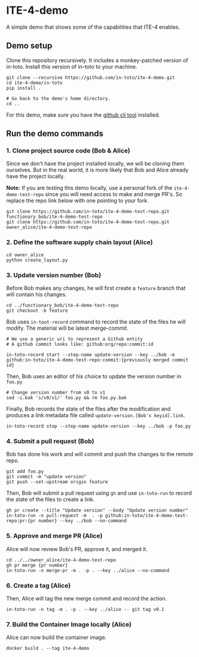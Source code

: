 # ITE-4-demo

A simple demo that shows some of the capabilities that ITE-4 enables.


## Demo setup

Clone this repository recursively. It includes a monkey-patched version of
in-toto. Install this version of in-toto to your machine.

```shell
git clone --recursive https://github.com/in-toto/ite-4-demo.git
cd ite-4-demo/in-toto
pip install .

# Go back to the demo's home directory.
cd ..
```

For this demo, make sure you have the [github cli tool](https://cli.github.com/)
installed.


## Run the demo commands

### 1. Clone project source code (Bob & Alice)

Since we don't have the project installed locally, we will be cloning them 
ourselves. But in the real world, it is more likely that Bob and Alice already
have the project locally.

**Note:** If you are testing this demo locally, use a personal fork of the
`ite-4-demo-test-repo` since you will need access to make and merge PR's. So
replace the repo link below with one pointing to your fork.

```shell
git clone https://github.com/in-toto/ite-4-demo-test-repo.git functionary_bob/ite-4-demo-test-repo
git clone https://github.com/in-toto/ite-4-demo-test-repo.git owner_alice/ite-4-demo-test-repo
```

### 2. Define the software supply chain layout (Alice)

```shell
cd owner_alice
python create_layout.py
```

### 3. Update version number (Bob)

Before Bob makes any changes, he will first create a `feature` branch that will
contain his changes.

```shell
cd ../functionary_bob/ite-4-demo-test-repo
git checkout -b feature
```

Bob uses `in-toot-record` command to record the state of the files he will
modify. The material will be latest merge-commit.

```shell
# We use a generic uri to represent a Github entity
# A github commit looks like: github:org/repo:commit:id

in-toto-record start --step-name update-version --key ../bob -m github:in-toto/ite-4-demo-test-repo:commit:{previously merged commit id}
```

Then, Bob uses an editor of his choice to update the version number in `foo.py`

```shell
# Change version number from v0 to v1
sed -i.bak 's/v0/v1/' foo.py && rm foo.py.bak
```

Finally, Bob records the state of the files after the modification and produces
a link metadata file called `update-version.[Bob's keyid].link`.

```
in-toto-record stop --step-name update-version --key ../bob -p foo.py
```

### 4. Submit a pull request (Bob)

Bob has done his work and will commit and push the changes to the remote repo.

```shell
git add foo.py
git commit -m "update version"
git push --set-upstream origin feature
```

Then, Bob will submit a pull request using `gh` and use `in-toto-run` to
record the state of the files to create a link.

```shell
gh pr create --title "Update version" --body "Update version number"
in-toto-run -n pull-request -m  . -p github:in-toto/ite-4-demo-test-repo:pr:{pr number} --key ../bob --no-command
```

### 5. Approve and merge PR (Alice)

Alice will now review Bob's PR, approve it, and merged it.

```shell
cd ../../owner_alice/ite-4-demo-test-repo
gh pr merge {pr number}
in-toto-run -n merge-pr -m . -p . --key ../alice --no-command
```

### 6. Create a tag (Alice)

Then, Alice will tag the new merge commit and record the action.

```shell
in-toto-run -n tag -m . -p . --key ../alice -- git tag v0.1
```

### 7. Build the Container Image locally (Alice)

Alice can now build the container image.

```shell
docker build . --tag ite-4-demo
```

